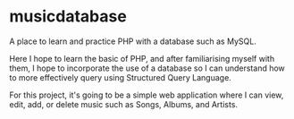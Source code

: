 # musicdatabase
A place to learn and practice PHP with a database such as MySQL.

Here I hope to learn the basic of PHP, and after familiarising myself with them, I hope to incorporate the use of a database so I can understand how to more effectively query using Structured Query Language.

For this project, it's going to be a simple web application where I can view, edit, add, or delete music such as Songs, Albums, and Artists.
